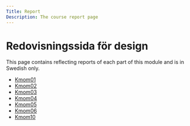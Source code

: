 ```yaml
---
Title: Report
Description: The course report page
---
```


Redovisningssida för design
==================

This page contains reflecting reports of each part of this module and is in Swedish only.

* [Kmom01](report/kmom01)
* [Kmom02](report/kmom02)
* [Kmom03](report/kmom03)
* [Kmom04](report/kmom04)
* [Kmom05](report/kmom05)
* [Kmom06](report/kmom06)
* [Kmom10](report/kmom10)